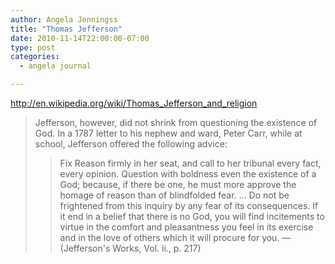 ```yaml
---
author: Angela Jenningss
title: "Thomas Jefferson"
date: 2010-11-14T22:00:00-07:00
type: post
categories:
  - angela journal

---
```


http://en.wikipedia.org/wiki/Thomas_Jefferson_and_religion

> Jefferson, however, did not shrink from questioning the existence of God. In a 1787 letter to his nephew and ward, Peter Carr, while at school, Jefferson offered the following advice:
>
>> Fix Reason firmly in her seat, and call to her tribunal every fact, every opinion. Question with boldness even the existence of a God; because, if there be one, he must more approve the homage of reason than of blindfolded fear. &#8230; Do not be frightened from this inquiry by any fear of its consequences. If it end in a belief that there is no God, you will find incitements to virtue in the comfort and pleasantness you feel in its exercise and in the love of others which it will procure for you. &#8212; (Jefferson's Works, Vol. ii., p. 217)

